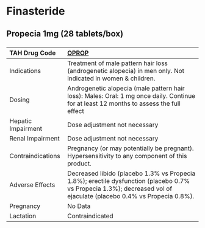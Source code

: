 # Finasteride

## Propecia 1mg (28 tablets/box)

##### 

| TAH Drug Code      | [OPROP](https://www.tahsda.org.tw/drugs/hissearch.php?drug_code=OPROP)                                                                                              |
|:-------------------|:--------------------------------------------------------------------------------------------------------------------------------------------------------------------|
| Indications        | Treatment of male pattern hair loss (androgenetic alopecia) in men only. Not indicated in women & children.                                                         |
| Dosing             | Androgenetic alopecia (male pattern hair loss): Males: Oral: 1 mg once daily. Continue for at least 12 months to assess the full effect                             |
| Hepatic Impairment | Dose adjustment not necessary                                                                                                                                       |
| Renal Impairment   | Dose adjustment not necessary                                                                                                                                       |
| Contraindications  | Pregnancy (or may potentially be pregnant). Hypersensitivity to any component of this product.                                                                      |
| Adverse Effects    | Decreased libido (placebo 1.3% vs Propecia 1.8%); erectile dysfunction (placebo 0.7% vs Propecia 1.3%); decreased vol of ejaculate (placebo 0.4% vs Propecia 0.8%). |
| Pregnancy          | No Data                                                                                                                                                             |
| Lactation          | Contraindicated                                                                                                                                                     |

